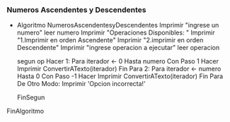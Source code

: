 ### Numeros Ascendentes y Descendentes 

* Algoritmo NumerosAscendentesyDescendentes
	Imprimir "ingrese un numero"
	leer numero
	Imprimir  "Operaciones Disponibles: "
	Imprimir "1.Imprimir en orden Ascendente"
	Imprimir "2.imprimir en orden Descendente"
	Imprimir "ingrese operacion a ejecutar"
	leer operacion 
	
	segun op Hacer
		1:
			Para iterador <- 0 Hasta numero Con Paso 1 Hacer
				Imprimir ConvertirATexto(iterador)
			Fin Para
		2:
			Para iterador <- numero Hasta 0 Con Paso -1 Hacer
				Imprimir ConvertirATexto(iterador)
			Fin Para
		De Otro Modo:
			Imprimir 'Opcion incorrecta!'

		
	FinSegun
	
	
FinAlgoritmo
